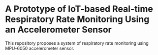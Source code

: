 # A Prototype of IoT-based Real-time Respiratory Rate Monitoring Using an Accelerometer Sensor
This repository proposes a system of respiratory rate monitoring using MPU-6050 accelerometer sensor. 
